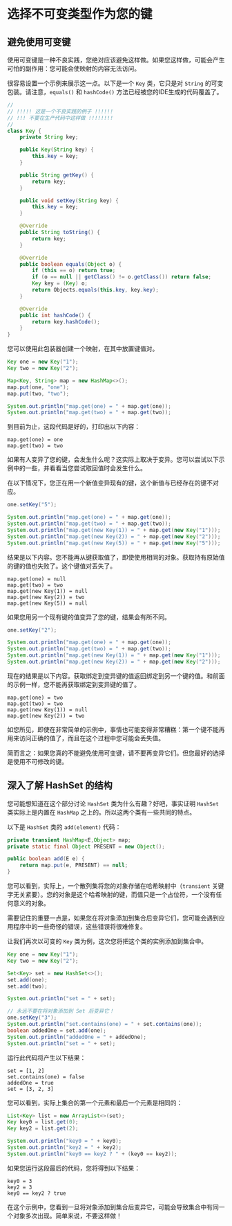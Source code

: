 # 选择不可变类型作为您的键

## 避免使用可变键

使用可变键是一种不良实践，您绝对应该避免这样做。如果您这样做，可能会产生可怕的副作用：您可能会使映射的内容无法访问。

很容易设置一个示例来展示这一点。以下是一个 `Key` 类，它只是对 `String` 的可变包装。请注意，`equals()` 和 `hashCode()` 方法已经被您的IDE生成的代码覆盖了。

```java
//
// !!!!! 这是一个不良实践的例子 !!!!!!
// !!! 不要在生产代码中这样做 !!!!!!!!
//
class Key {
    private String key;

    public Key(String key) {
        this.key = key;
    }

    public String getKey() {
        return key;
    }

    public void setKey(String key) {
        this.key = key;
    }

    @Override
    public String toString() {
        return key;
    }

    @Override
    public boolean equals(Object o) {
        if (this == o) return true;
        if (o == null || getClass() != o.getClass()) return false;
        Key key = (Key) o;
        return Objects.equals(this.key, key.key);
    }

    @Override
    public int hashCode() {
        return key.hashCode();
    }
}
```

您可以使用此包装器创建一个映射，在其中放置键值对。

```java
Key one = new Key("1");
Key two = new Key("2");

Map<Key, String> map = new HashMap<>();
map.put(one, "one");
map.put(two, "two");

System.out.println("map.get(one) = " + map.get(one));
System.out.println("map.get(two) = " + map.get(two));
```

到目前为止，这段代码是好的，打印出以下内容：

```
map.get(one) = one
map.get(two) = two
```

如果有人变异了您的键，会发生什么呢？这实际上取决于变异。您可以尝试以下示例中的一些，并看看当您尝试取回值时会发生什么。

在以下情况下，您正在用一个新值变异现有的键，这个新值与已经存在的键不对应。

```java
one.setKey("5");

System.out.println("map.get(one) = " + map.get(one));
System.out.println("map.get(two) = " + map.get(two));
System.out.println("map.get(new Key(1)) = " + map.get(new Key("1")));
System.out.println("map.get(new Key(2)) = " + map.get(new Key("2")));
System.out.println("map.get(new Key(5)) = " + map.get(new Key("5")));
```

结果是以下内容。您不能再从键获取值了，即使使用相同的对象。获取持有原始值的键的值也失败了。这个键值对丢失了。

```
map.get(one) = null
map.get(two) = two
map.get(new Key(1)) = null
map.get(new Key(2)) = two
map.get(new Key(5)) = null
```

如果您用另一个现有键的值变异了您的键，结果会有所不同。

```java
one.setKey("2");

System.out.println("map.get(one) = " + map.get(one));
System.out.println("map.get(two) = " + map.get(two));
System.out.println("map.get(new Key(1)) = " + map.get(new Key("1")));
System.out.println("map.get(new Key(2)) = " + map.get(new Key("2")));
```

现在的结果是以下内容。获取绑定到变异键的值返回绑定到另一个键的值。和前面的示例一样，您不能再获取绑定到变异键的值了。

```
map.get(one) = two
map.get(two) = two
map.get(new Key(1)) = null
map.get(new Key(2)) = two
```

如您所见，即使在非常简单的示例中，事情也可能变得非常糟糕：第一个键不能再用来访问正确的值了，而且在这个过程中您可能会丢失值。

简而言之：如果您真的不能避免使用可变键，请不要再变异它们。但您最好的选择是使用不可修改的键。

## 深入了解 HashSet 的结构

您可能想知道在这个部分讨论 `HashSet` 类为什么有趣？好吧，事实证明 `HashSet` 类实际上是内置在 `HashMap` 之上的。所以这两个类有一些共同的特点。

以下是 `HashSet` 类的 `add(element)` 代码：

```java
private transient HashMap<E,Object> map;
private static final Object PRESENT = new Object();

public boolean add(E e) {
    return map.put(e, PRESENT) == null;
}
```

您可以看到，实际上，一个散列集将您的对象存储在哈希映射中（`transient` 关键字无关紧要）。您的对象是这个哈希映射的键，而值只是一个占位符，一个没有任何意义的对象。

需要记住的重要一点是，如果您在将对象添加到集合后变异它们，您可能会遇到应用程序中的一些奇怪的错误，这些错误将很难修复。

让我们再次以可变的 `Key` 类为例，这次您将把这个类的实例添加到集合中。

```java
Key one = new Key("1");
Key two = new Key("2");

Set<Key> set = new HashSet<>();
set.add(one);
set.add(two);

System.out.println("set = " + set);

// 永远不要在将对象添加到 Set 后变异它！
one.setKey("3");
System.out.println("set.contains(one) = " + set.contains(one));
boolean addedOne = set.add(one);
System.out.println("addedOne = " + addedOne);
System.out.println("set = " + set);
```

运行此代码将产生以下结果：

```
set = [1, 2]
set.contains(one) = false
addedOne = true
set = [3, 2, 3]
```

您可以看到，实际上集合的第一个元素和最后一个元素是相同的：

```java
List<Key> list = new ArrayList<>(set);
Key key0 = list.get(0);
Key key2 = list.get(2);

System.out.println("key0 = " + key0);
System.out.println("key2 = " + key2);
System.out.println("key0 == key2 ? " + (key0 == key2));
```

如果您运行这段最后的代码，您将得到以下结果：

```
key0 = 3
key2 = 3
key0 == key2 ? true
```

在这个示例中，您看到一旦将对象添加到集合后变异它，可能会导致集合中有同一个对象多次出现。简单来说，不要这样做！


